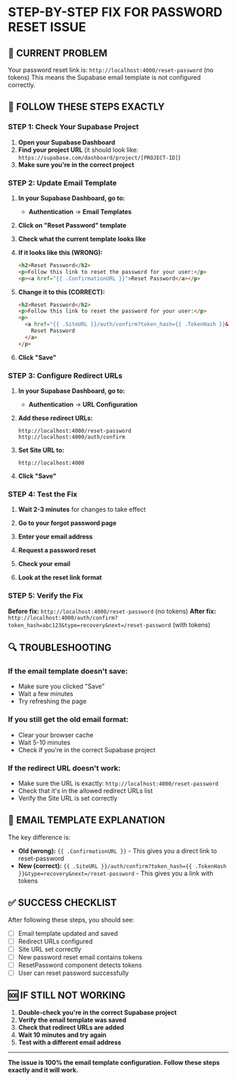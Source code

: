 # STEP-BY-STEP FIX FOR PASSWORD RESET ISSUE

## 🚨 **CURRENT PROBLEM**
Your password reset link is: `http://localhost:4000/reset-password` (no tokens)
This means the Supabase email template is not configured correctly.

## 🔧 **FOLLOW THESE STEPS EXACTLY**

### **STEP 1: Check Your Supabase Project**

1. **Open your Supabase Dashboard**
2. **Find your project URL** (it should look like: `https://supabase.com/dashboard/project/[PROJECT-ID]`)
3. **Make sure you're in the correct project**

### **STEP 2: Update Email Template**

1. **In your Supabase Dashboard, go to:**
   - **Authentication** → **Email Templates**

2. **Click on "Reset Password" template**

3. **Check what the current template looks like**

4. **If it looks like this (WRONG):**
   ```html
   <h2>Reset Password</h2>
   <p>Follow this link to reset the password for your user:</p>
   <p><a href="{{ .ConfirmationURL }}">Reset Password</a></p>
   ```

5. **Change it to this (CORRECT):**
   ```html
   <h2>Reset Password</h2>
   <p>Follow this link to reset the password for your user:</p>
   <p>
     <a href="{{ .SiteURL }}/auth/confirm?token_hash={{ .TokenHash }}&type=recovery&next=/reset-password">
       Reset Password
     </a>
   </p>
   ```

6. **Click "Save"**

### **STEP 3: Configure Redirect URLs**

1. **In your Supabase Dashboard, go to:**
   - **Authentication** → **URL Configuration**

2. **Add these redirect URLs:**
   ```
   http://localhost:4000/reset-password
   http://localhost:4000/auth/confirm
   ```

3. **Set Site URL to:**
   ```
   http://localhost:4000
   ```

4. **Click "Save"**

### **STEP 4: Test the Fix**

1. **Wait 2-3 minutes** for changes to take effect

2. **Go to your forgot password page**

3. **Enter your email address**

4. **Request a password reset**

5. **Check your email**

6. **Look at the reset link format**

### **STEP 5: Verify the Fix**

**Before fix:** `http://localhost:4000/reset-password` (no tokens)
**After fix:** `http://localhost:4000/auth/confirm?token_hash=abc123&type=recovery&next=/reset-password` (with tokens)

## 🔍 **TROUBLESHOOTING**

### **If the email template doesn't save:**
- Make sure you clicked "Save"
- Wait a few minutes
- Try refreshing the page

### **If you still get the old email format:**
- Clear your browser cache
- Wait 5-10 minutes
- Check if you're in the correct Supabase project

### **If the redirect URL doesn't work:**
- Make sure the URL is exactly: `http://localhost:4000/reset-password`
- Check that it's in the allowed redirect URLs list
- Verify the Site URL is set correctly

## 📧 **EMAIL TEMPLATE EXPLANATION**

The key difference is:
- **Old (wrong):** `{{ .ConfirmationURL }}` - This gives you a direct link to reset-password
- **New (correct):** `{{ .SiteURL }}/auth/confirm?token_hash={{ .TokenHash }}&type=recovery&next=/reset-password` - This gives you a link with tokens

## ✅ **SUCCESS CHECKLIST**

After following these steps, you should see:
- [ ] Email template updated and saved
- [ ] Redirect URLs configured
- [ ] Site URL set correctly
- [ ] New password reset email contains tokens
- [ ] ResetPassword component detects tokens
- [ ] User can reset password successfully

## 🆘 **IF STILL NOT WORKING**

1. **Double-check you're in the correct Supabase project**
2. **Verify the email template was saved**
3. **Check that redirect URLs are added**
4. **Wait 10 minutes and try again**
5. **Test with a different email address**

---

**The issue is 100% the email template configuration. Follow these steps exactly and it will work.**
